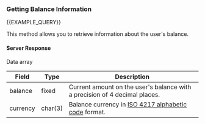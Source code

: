 ### Getting Balance Information
{{EXAMPLE_QUERY}}

This method allows you to retrieve information about the user's balance.

#### Server Response
Data array

Field     | Type    | Description
----------|---------|-------------
balance  | fixed   | Current amount on the user's balance with a precision of 4 decimal places.
currency | char(3) | Balance currency in [ISO 4217 alphabetic code](https://en.wikipedia.org/wiki/ISO_4217#cite_ref-exponent_7-0) format.

